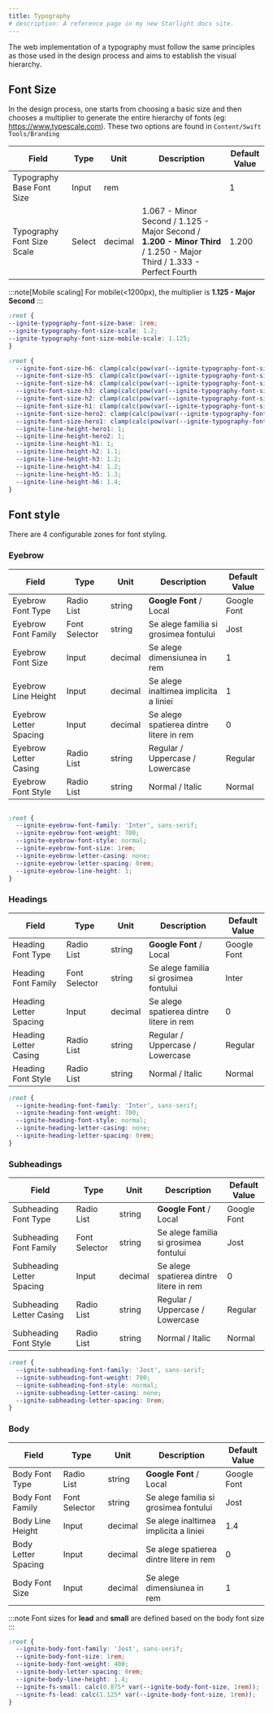 ```yaml
---
title: Typography
# description: A reference page in my new Starlight docs site.
---
```

The web implementation of a typography must follow the same principles as those used in the design process and aims to establish the visual hierarchy.

## Font Size

In the design process, one starts from choosing a basic size and then chooses a multiplier to generate the entire hierarchy of fonts (eg: https://www.typescale.com). These two options are found in `Content/Swift Tools/Branding`

| Field      | Type | Unit | Description | Default Value | 
|-|-|-|-|-|
| Typography Base Font Size | Input | rem | | 1
| Typography Font Size Scale   | Select | decimal | 1.067 - Minor Second / 1.125 - Major Second / **1.200 - Minor Third** / 1.250 - Major Third / 1.333 - Perfect Fourth | 1.200

:::note[Mobile scaling]
For mobile(<1200px), the multiplier is **1.125 - Major Second**
:::

```css
:root {
--ignite-typography-font-size-base: 1rem;
--ignite-typography-font-size-scale: 1.2;
--ignite-typography-font-size-mobile-scale: 1.125;  
}
```
```css
:root {
  --ignite-font-size-h6: clamp(calc(pow(var(--ignite-typography-font-size-mobile-scale), 1)* var(--ignite-typography-font-size-base, 1rem)), calc(pow(var(--ignite-typography-font-size-scale), 1)* 16 / 1200* 100vw), calc(pow(var(--ignite-typography-font-size-scale), 1)* var(--ignite-typography-font-size-base, 1rem)));
  --ignite-font-size-h5: clamp(calc(pow(var(--ignite-typography-font-size-mobile-scale), 2)* var(--ignite-typography-font-size-base, 1rem)), calc(pow(var(--ignite-typography-font-size-scale), 2)* 16 / 1200* 100vw), calc(pow(var(--ignite-typography-font-size-scale), 2)* var(--ignite-typography-font-size-base, 1rem)));
  --ignite-font-size-h4: clamp(calc(pow(var(--ignite-typography-font-size-mobile-scale), 3)* var(--ignite-typography-font-size-base, 1rem)), calc(pow(var(--ignite-typography-font-size-scale), 3)* 16 / 1200* 100vw), calc(pow(var(--ignite-typography-font-size-scale), 3)* var(--ignite-typography-font-size-base, 1rem)));
  --ignite-font-size-h3: clamp(calc(pow(var(--ignite-typography-font-size-mobile-scale), 4)* var(--ignite-typography-font-size-base, 1rem)), calc(pow(var(--ignite-typography-font-size-scale), 4)* 16 / 1200* 100vw), calc(pow(var(--ignite-typography-font-size-scale), 4)* var(--ignite-typography-font-size-base, 1rem)));
  --ignite-font-size-h2: clamp(calc(pow(var(--ignite-typography-font-size-mobile-scale), 5)* var(--ignite-typography-font-size-base, 1rem)), calc(pow(var(--ignite-typography-font-size-scale), 5)* 16 / 1200* 100vw), calc(pow(var(--ignite-typography-font-size-scale), 5)* var(--ignite-typography-font-size-base, 1rem)));
  --ignite-font-size-h1: clamp(calc(pow(var(--ignite-typography-font-size-mobile-scale), 6)* var(--ignite-typography-font-size-base, 1rem)), calc(pow(var(--ignite-typography-font-size-scale), 6)* 16 / 1200* 100vw), calc(pow(var(--ignite-typography-font-size-scale), 6)* var(--ignite-typography-font-size-base, 1rem)));
  --ignite-font-size-hero2: clamp(calc(pow(var(--ignite-typography-font-size-mobile-scale), 7)* var(--ignite-typography-font-size-base, 1rem)), calc(pow(var(--ignite-typography-font-size-scale), 7)* 16 / 1200* 100vw), calc(pow(var(--ignite-typography-font-size-scale), 7)* var(--ignite-typography-font-size-base, 1rem)));
  --ignite-font-size-hero1: clamp(calc(pow(var(--ignite-typography-font-size-mobile-scale), 8)* var(--ignite-typography-font-size-base, 1rem)), calc(pow(var(--ignite-typography-font-size-scale), 8)* 16 / 1200* 100vw), calc(pow(var(--ignite-typography-font-size-scale), 8)* var(--ignite-typography-font-size-base, 1rem)));  
  --ignite-line-height-hero1: 1;
  --ignite-line-height-hero2: 1;
  --ignite-line-height-h1: 1;
  --ignite-line-height-h2: 1.1;
  --ignite-line-height-h3: 1.2;
  --ignite-line-height-h4: 1.2;
  --ignite-line-height-h5: 1.3;
  --ignite-line-height-h6: 1.4;
}
```

## Font style
There are 4 configurable zones for font styling.

### Eyebrow
| Field | Type | Unit | Description | Default Value | 
|-|-|-|-|-|
|Eyebrow Font Type|Radio List|string| **Google Font** / Local | Google Font
|Eyebrow Font Family|Font Selector|string| Se alege familia si grosimea fontului | Jost
|Eyebrow Font Size|Input|decimal| Se alege dimensiunea in rem | 1
|Eyebrow Line Height|Input|decimal| Se alege inaltimea implicita a liniei | 1
|Eyebrow Letter Spacing|Input|decimal | Se alege spatierea dintre litere in rem| 0
|Eyebrow Letter Casing|Radio List|string| Regular / Uppercase / Lowercase | Regular
|Eyebrow Font Style|Radio List|string| Normal / Italic | Normal

```css

:root {
  --ignite-eyebrow-font-family: 'Inter', sans-serif;
  --ignite-eyebrow-font-weight: 700;
  --ignite-eyebrow-font-style: normal;
  --ignite-eyebrow-font-size: 1rem;
  --ignite-eyebrow-letter-casing: none;
  --ignite-eyebrow-letter-spacing: 0rem;
  --ignite-eyebrow-line-height: 1;
}
```

### Headings
| Field | Type | Unit | Description | Default Value | 
|-|-|-|-|-|
|Heading Font Type|Radio List|string| **Google Font** / Local | Google Font
|Heading Font Family|Font Selector|string| Se alege familia si grosimea fontului | Inter
|Heading Letter Spacing|Input|decimal | Se alege spatierea dintre litere in rem| 0
|Heading Letter Casing|Radio List|string| Regular / Uppercase / Lowercase | Regular
|Heading Font Style|Radio List|string| Normal / Italic | Normal

```css
:root {
  --ignite-heading-font-family: 'Inter', sans-serif;
  --ignite-heading-font-weight: 700;
  --ignite-heading-font-style: normal;
  --ignite-heading-letter-casing: none;
  --ignite-heading-letter-spacing: 0rem;
}  
```

### Subheadings
| Field | Type | Unit | Description | Default Value | 
|-|-|-|-|-|
|Subheading Font Type|Radio List|string| **Google Font** / Local | Google Font
|Subheading Font Family|Font Selector|string| Se alege familia si grosimea fontului | Jost
|Subheading Letter Spacing|Input|decimal | Se alege spatierea dintre litere in rem| 0
|Subheading Letter Casing|Radio List|string| Regular / Uppercase / Lowercase | Regular
|Subheading Font Style|Radio List|string| Normal / Italic | Normal

```css
:root {
  --ignite-subheading-font-family: 'Jost', sans-serif;
  --ignite-subheading-font-weight: 700;
  --ignite-subheading-font-style: normal;
  --ignite-subheading-letter-casing: none;
  --ignite-subheading-letter-spacing: 0rem; 
}  
```

### Body
| Field | Type | Unit | Description | Default Value | 
|-|-|-|-|-|
|Body Font Type|Radio List|string| **Google Font** / Local | Google Font
|Body Font Family|Font Selector|string| Se alege familia si grosimea fontului | Jost
|Body Line Height|Input|decimal |  Se alege inaltimea implicita a liniei| 1.4
|Body Letter Spacing|Input|decimal | Se alege spatierea dintre litere in rem| 0
|Body Font Size|Input|decimal| Se alege dimensiunea in rem | 1

:::note
Font sizes for **lead** and **small** are defined based on the body font size
:::

```css
:root {
  --ignite-body-font-family: 'Jost', sans-serif;
  --ignite-body-font-size: 1rem;
  --ignite-body-font-weight: 400;
  --ignite-body-letter-spacing: 0rem;
  --ignite-body-line-height: 1.4;
  --ignite-fs-small: calc(0.875* var(--ignite-body-font-size, 1rem));
  --ignite-fs-lead: calc(1.125* var(--ignite-body-font-size, 1rem)); 
}  
```

